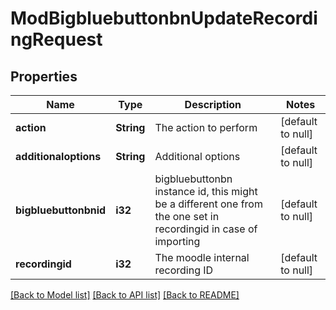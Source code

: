 # ModBigbluebuttonbnUpdateRecordingRequest

## Properties

Name | Type | Description | Notes
------------ | ------------- | ------------- | -------------
**action** | **String** | The action to perform | [default to null]
**additionaloptions** | **String** | Additional options | [default to null]
**bigbluebuttonbnid** | **i32** | bigbluebuttonbn instance id, this might be a different one from the one set in recordingid in case of importing | [default to null]
**recordingid** | **i32** | The moodle internal recording ID | [default to null]

[[Back to Model list]](../README.md#documentation-for-models) [[Back to API list]](../README.md#documentation-for-api-endpoints) [[Back to README]](../README.md)


